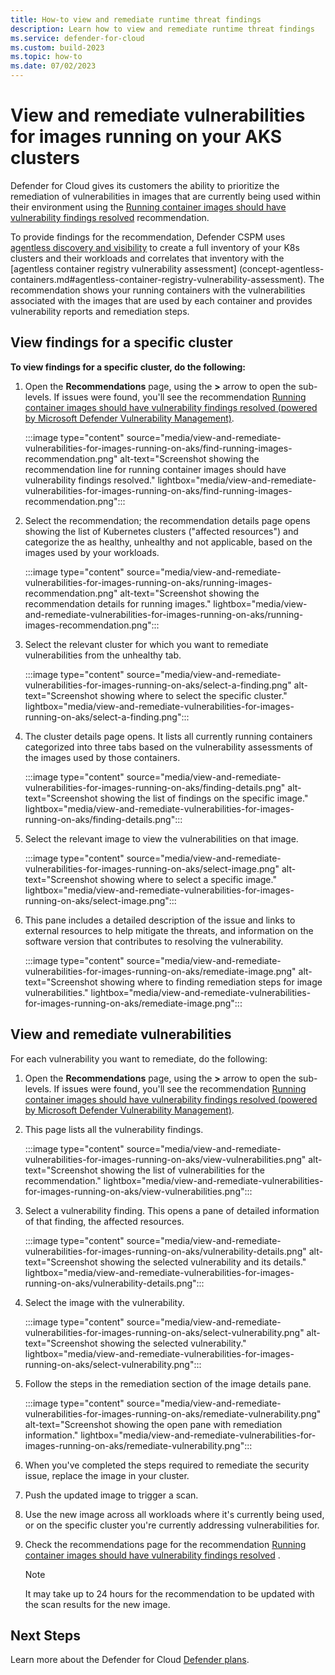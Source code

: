 ```yaml
---
title: How-to view and remediate runtime threat findings 
description: Learn how to view and remediate runtime threat findings
ms.service: defender-for-cloud
ms.custom: build-2023
ms.topic: how-to
ms.date: 07/02/2023
---
```


# View and remediate vulnerabilities for images running on your AKS clusters

Defender for Cloud gives its customers the ability to prioritize the remediation of vulnerabilities in images that are currently being used within their environment using the [Running container images should have vulnerability findings resolved](https://portal.azure.com/#view/Microsoft_Azure_Security_CloudNativeCompute/KubernetesRuntimeVisibilityRecommendationDetailsBlade/assessmentKey/41503391-efa5-47ee-9282-4eff6131462ce) recommendation.

To provide findings for the recommendation, Defender CSPM uses [agentless discovery and visibility](concept-agentless-containers.md#agentless-discovery-and-visibility-within-kubernetes-components) to create a full inventory of your K8s clusters and their workloads and correlates that inventory with the [agentless container registry vulnerability assessment] (concept-agentless-containers.md#agentless-container-registry-vulnerability-assessment). The recommendation shows your running containers with the vulnerabilities associated with the images that are used by each container and provides vulnerability reports and remediation steps. 

## View findings for a specific cluster

**To view findings for a specific cluster, do the following:**  

1. Open the **Recommendations** page, using the **>** arrow to open the sub-levels. If issues were found, you'll see the recommendation [Running container images should have vulnerability findings resolved (powered by Microsoft Defender Vulnerability Management)](https://portal.azure.com/#blade/Microsoft_Azure_Security/RecommendationsBlade/assessmentKey/c609cf0f-71ab-41e9-a3c6-9a1f7fe1b8d5). 

    :::image type="content" source="media/view-and-remediate-vulnerabilities-for-images-running-on-aks/find-running-images-recommendation.png" alt-text="Screenshot showing the recommendation line for running container images should have vulnerability findings resolved." lightbox="media/view-and-remediate-vulnerabilities-for-images-running-on-aks/find-running-images-recommendation.png"::: 

1. Select the recommendation; the recommendation details page opens showing the list of Kubernetes clusters ("affected resources") and categorize the as healthy, unhealthy and not applicable, based on the images used by your workloads. 

    :::image type="content" source="media/view-and-remediate-vulnerabilities-for-images-running-on-aks/running-images-recommendation.png" alt-text="Screenshot showing the recommendation details for running images." lightbox="media/view-and-remediate-vulnerabilities-for-images-running-on-aks/running-images-recommendation.png":::

1. Select the relevant cluster for which you want to remediate vulnerabilities from the unhealthy tab.

    :::image type="content" source="media/view-and-remediate-vulnerabilities-for-images-running-on-aks/select-a-finding.png" alt-text="Screenshot showing where to select the specific cluster." lightbox="media/view-and-remediate-vulnerabilities-for-images-running-on-aks/select-a-finding.png":::

1. The cluster details page opens. It lists all currently running containers categorized into three tabs based on the vulnerability assessments of the images used by those containers.

    :::image type="content" source="media/view-and-remediate-vulnerabilities-for-images-running-on-aks/finding-details.png" alt-text="Screenshot showing the list of findings on the specific image." lightbox="media/view-and-remediate-vulnerabilities-for-images-running-on-aks/finding-details.png":::

1. Select the relevant image to view the vulnerabilities on that image.
  
    :::image type="content" source="media/view-and-remediate-vulnerabilities-for-images-running-on-aks/select-image.png" alt-text="Screenshot showing where to select a specific image." lightbox="media/view-and-remediate-vulnerabilities-for-images-running-on-aks/select-image.png":::

1. This pane includes a detailed description of the issue and links to external resources to help mitigate the threats, and information on the software version that contributes to resolving the vulnerability.  
  
    :::image type="content" source="media/view-and-remediate-vulnerabilities-for-images-running-on-aks/remediate-image.png" alt-text="Screenshot showing where to finding remediation steps for image vulnerabilities." lightbox="media/view-and-remediate-vulnerabilities-for-images-running-on-aks/remediate-image.png":::

## View and remediate vulnerabilities

For each vulnerability you want to remediate, do the following:

1. Open the **Recommendations** page, using the **>** arrow to open the sub-levels. If issues were found, you'll see the recommendation [Running container images should have vulnerability findings resolved (powered by Microsoft Defender Vulnerability Management)](https://portal.azure.com/#blade/Microsoft_Azure_Security/RecommendationsBlade/assessmentKey/c609cf0f-71ab-41e9-a3c6-9a1f7fe1b8d5).
1. This page lists all the vulnerability findings.

    :::image type="content" source="media/view-and-remediate-vulnerabilities-for-images-running-on-aks/view-vulnerabilities.png" alt-text="Screenshot showing the list of vulnerabilities for the recommendation." lightbox="media/view-and-remediate-vulnerabilities-for-images-running-on-aks/view-vulnerabilities.png":::

1. Select a vulnerability finding. This opens a pane of detailed information of that finding, the affected resources.

    :::image type="content" source="media/view-and-remediate-vulnerabilities-for-images-running-on-aks/vulnerability-details.png" alt-text="Screenshot showing the selected vulnerability and its details." lightbox="media/view-and-remediate-vulnerabilities-for-images-running-on-aks/vulnerability-details.png":::

1. Select the image with the vulnerability.
    
    :::image type="content" source="media/view-and-remediate-vulnerabilities-for-images-running-on-aks/select-vulnerability.png" alt-text="Screenshot showing the selected vulnerability." lightbox="media/view-and-remediate-vulnerabilities-for-images-running-on-aks/select-vulnerability.png":::

1. Follow the steps in the remediation section of the image details pane. 

    :::image type="content" source="media/view-and-remediate-vulnerabilities-for-images-running-on-aks/remediate-vulnerability.png" alt-text="Screenshot showing the open pane with remediation information." lightbox="media/view-and-remediate-vulnerabilities-for-images-running-on-aks/remediate-vulnerability.png":::

1. When you've completed the steps required to remediate the security issue, replace the image in your cluster. 
1. Push the updated image to trigger a scan.
1. Use the new image across all workloads where it's currently being used, or on the specific cluster you're currently addressing vulnerabilities for.
1. Check the recommendations page for the recommendation [Running container images should have vulnerability findings resolved](https://portal.azure.com/#view/Microsoft_Azure_Security_CloudNativeCompute/KubernetesRuntimeVisibilityRecommendationDetailsBlade/assessmentKey/41503391-efa5-47ee-9282-4eff6131462c) . 

    > [!NOTE]
    > It may take up to 24 hours for the recommendation to be updated with the scan results for the new image. 


## Next Steps 

 Learn more about the Defender for Cloud [Defender plans](defender-for-cloud-introduction.md#protect-cloud-workloads).